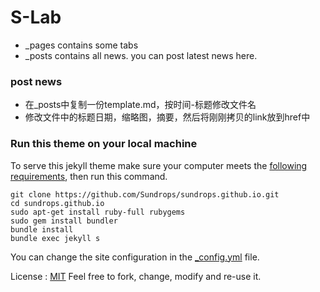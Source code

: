 # S-Lab
- _pages contains some tabs
- _posts contains all news. you can post latest news here.

### post news
- 在_posts中复制一份template.md，按时间-标题修改文件名
- 修改文件中的标题日期，缩略图，摘要，然后将刚刚拷贝的link放到href中

### Run this theme on your local machine
To serve this jekyll theme make sure your computer meets the [following requirements](https://jekyllrb.com/docs/installation/#requirements), then run this command.

```
git clone https://github.com/Sundrops/sundrops.github.io.git
cd sundrops.github.io
sudo apt-get install ruby-full rubygems
sudo gem install bundler
bundle install
bundle exec jekyll s
```

You can change the site configuration in the [_config.yml](https://github.com/rmsubekti/nangka/blob/master/_config.yml) file.

License : [MIT](https://github.com/rmsubekti/nangka/blob/master/LICENSE.md)
Feel free to fork, change, modify and re-use it.
